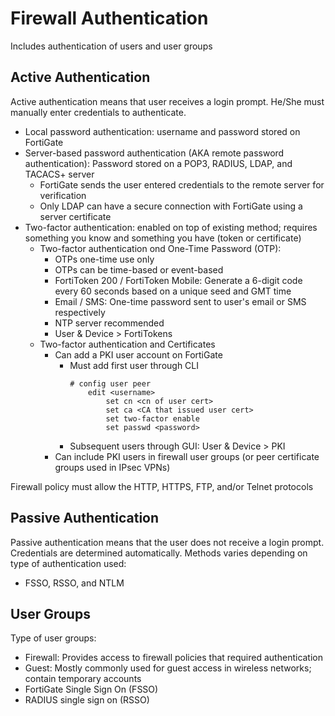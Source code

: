# Firewall Authentication
Includes authentication of users and user groups
## Active Authentication
Active authentication means that user receives a login prompt. He/She must manually enter credentials to authenticate.
* Local password authentication: username and password stored on FortiGate
* Server-based password authentication (AKA remote password authentication): Password stored on a POP3, RADIUS, LDAP, and TACACS+ server
  * FortiGate sends the user entered credentials to the remote server for verification
  * Only LDAP can have a secure connection with FortiGate using a server certificate
* Two-factor authentication: enabled on top of existing method; requires something you know and something you have (token or certificate)
  * Two-factor authentication ond One-Time Password (OTP):
    * OTPs one-time use only
    * OTPs can be time-based or event-based
    * FortiToken 200 / FortiToken Mobile: Generate a 6-digit code every 60 seconds based on a unique seed and GMT time
    * Email / SMS: One-time password sent to user's email or SMS respectively
    * NTP server recommended
    * User & Device > FortiTokens
  * Two-factor authentication and Certificates
    * Can add a PKI user account on FortiGate
      * Must add first user through CLI
        ```
        # config user peer
            edit <username>
                set cn <cn of user cert>
                set ca <CA that issued user cert>
                set two-factor enable
                set passwd <password>
        ```
      * Subsequent users through GUI: User & Device > PKI
    * Can include PKI users in firewall user groups (or peer certificate groups used in IPsec VPNs)

Firewall policy must allow the HTTP, HTTPS, FTP, and/or Telnet protocols
## Passive Authentication    
Passive authentication means that the user does not receive a login prompt. Credentials are determined automatically.
Methods varies depending on type of authentication used:
* FSSO, RSSO, and NTLM

## User Groups
Type of user groups:
* Firewall: Provides access to firewall policies that required authentication
* Guest: Mostly commonly used for guest access in wireless networks; contain temporary accounts
* FortiGate Single Sign On (FSSO)
* RADIUS single sign on (RSSO)